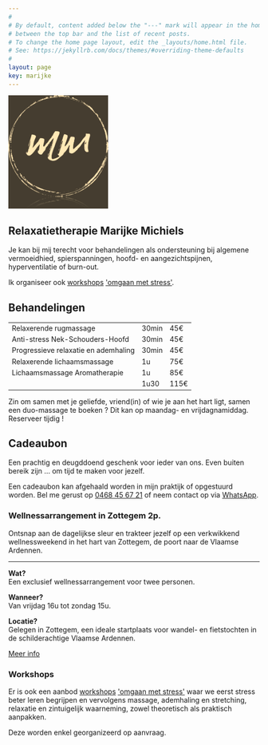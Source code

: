 ```yaml
---
#
# By default, content added below the "---" mark will appear in the home page
# between the top bar and the list of recent posts.
# To change the home page layout, edit the _layouts/home.html file.
# See: https://jekyllrb.com/docs/themes/#overriding-theme-defaults
#
layout: page
key: marijke
---
```


<section class="intro">

  <img src="assets/images/logo_marijke_michiels_transparant.png" width="200px" style="filter: invert(0.8) sepia(100%); margin-left: auto; margin-right: auto"/>

  <h1>Relaxatietherapie Marijke Michiels</h1>

  <p>Je kan bij mij terecht voor behandelingen als ondersteuning bij
     algemene vermoeidhied, spierspanningen, hoofd- en aangezichtspijnen,
     hyperventilatie of burn-out.</p>

  <p>
    Ik organiseer ook <a href="/workshops/">workshops</a> <a href="/workshops/">'omgaan met stress'</a>.
  </p>

</section>

<section class="behandelingen">
<h1>Behandelingen</h1>

<table>
  <tr>
    <td>Relaxerende rugmassage</td>
    <td class="align-left">30min</td>
    <td class="align-right">45€</td>
  </tr>
  <tr>
    <td>Anti-stress Nek-Schouders-Hoofd</td>
    <td class="align-left">30min</td>
    <td class="align-right">45€</td>
  </tr>
  <tr>
    <td>Progressieve relaxatie en ademhaling</td>
    <td class="align-left">30min</td>
    <td class="align-right">45€</td>
  </tr>
  <tr>
    <td>Relaxerende lichaamsmassage</td>
    <td class="align-left">1u</td>
    <td class="align-right">75€</td>
  </tr>
  <tr>
    <td>Lichaamsmassage Aromatherapie</td>
    <td class="align-left">1u</td>
    <td class="align-right">85€</td>
  </tr>
  <tr>
    <td></td>
    <td class="align-left">1u30</td>
    <td class="align-right">115€</td>
  </tr>
</table>

<p class="note">
  Zin om samen met je geliefde, vriend(in) of wie je aan het hart ligt, samen een duo-massage te boeken ? Dit kan op maandag- en vrijdagnamiddag. Reserveer tijdig !
</p>
</section>

<section class="cadeaubon">
<h1>Cadeaubon</h1>

<p>Een prachtig en deugddoend geschenk voor ieder van ons.
   Even buiten bereik zijn … om tijd te maken voor jezelf.</p>

<p>Een cadeaubon kan afgehaald worden in mijn praktijk of opgestuurd worden.
   Bel me gerust op <a href="tel:+32 468 45 67 21">0468 45 67 21</a>
   of neem contact op via <a class="whatsapp" href="https://wa.me/{{ site.footer.whatsapp }}">WhatsApp</a>.
</p>

<section class="wellnessarrangement">
<h1>Wellnessarrangement in Zottegem 2p.</h1>

<p>Ontsnap aan de dagelijkse sleur en trakteer jezelf op een verkwikkend wellnessweekend in het hart van Zottegem, de poort naar de Vlaamse Ardennen. </p>
<hr>
<p><strong>Wat?</strong><br>Een exclusief wellnessarrangement voor twee personen.</p>
<p><strong>Wanneer?</strong><br>Van vrijdag 16u tot zondag 15u.</p>
<p><strong>Locatie?</strong><br>Gelegen in Zottegem, een ideale startplaats voor wandel- en fietstochten in de schilderachtige Vlaamse Ardennen.</p>

<p><a href="arrangement">Meer info</a></p>

</section>

<section class="workshops">
<h1>Workshops</h1>

<p>
  Er is ook een aanbod <a href="workshops">workshops</a> <a href="workshops">'omgaan met stress'</a> waar we eerst stress beter
  leren begrijpen en vervolgens massage, ademhaling en stretching,
  relaxatie en zintuigelijk waarneming, zowel theoretisch als praktisch aanpakken.
</p>

<p>Deze worden enkel georganizeerd op aanvraag.</p>

<!--
<p>Het stress-release traject bestaat uit 1 <a href="workshops#basis">basis opleiding</a>
   en 4 praktijkgerichte <a href="workshops#workshops">workshops</a>.
   Deze gaan door in kleine groepjes van maximaal 4 personen.
 </p>

<table>
  <tr>
    <td><a href="workshops#basis">Stress begrijpen (basis opleiding)</a></td>
    <td class="align-left">2.5u</td>
    <td class="align-right">75€/persoon</td>
  </tr>
  <tr>
    <td><a href="workshops#massage">Massagetechnieken Nek, Schouders Hoofd</a></td>
    <td class="align-left">6u</td>
    <td class="align-right">245€/persoon</td>
  </tr>
  <tr>
    <td><a href="workshops#ademhaling">Ademhaling, Hartcoherentie en Stretching</a></td>
    <td class="align-left">3u</td>
    <td class="align-right">125€/persoon</td>
  </tr>
  <tr>
    <td><a href="workshops#relaxatie">Relaxatie, Visuaslisatie en Zintuigelijke waarneming</a></td>
    <td class="align-left">3u</td>
    <td class="align-right">125€/persoon</td>
  </tr>
</table>
 -->
</section>

